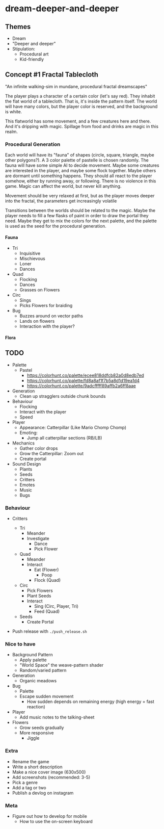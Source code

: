 # dream-deeper-and-deeper

## Themes

- Dream
- "Deeper and deeper"
- Stipulation:
  - Procedural art
  - Kid-friendly

## Concept #1 Fractal Tablecloth

"An infinite walking-sim in mundane, procedural fractal dreamscapes"

The player plays a character of a certain color (let's say red). They inhabit the flat world of a tablecloth. That is, it's inside the pattern itself. The world will have many colors, but the player color is reserved, and the background is white.

This flatworld has some movement, and a few creatures here and there. And it's dripping with magic. Spillage from food and drinks are magic in this realm.

### Procedural Generation

Each world will have its "fauna" of shapes (circle, square, triangle, maybe other polygons?). A 3 color palette of pastelle is chosen randomly. The fauna will have some simple AI to decide movement. Maybe some creatures are interested in the player, and maybe some flock together. Maybe others are dormant until something happens. They should all react to the player somehow, either by running away, or following. There is no violence in this game. Magic can affect the world, but never kill anything.

Movement should be very relaxed at first, but as the player moves deeper into the fractal, the parameters get increasingly volatile

Transitions between the worlds should be related to the magic. Maybe the player needs to fill a few flasks of paint in order to draw the portal they need. Maybe they get to mix the colors for the next palette, and the palette is used as the seed for the procedural generation.

#### Fauna

- Tri
  - Inquisitive
  - Mischievous
  - Loner
  - Dances
- Quad
  - Flocking
  - Dances
  - Grasses on Flowers
- Circ
  - Sings
  - Picks Flowers for braiding
- Bug
  - Buzzes around on vector paths
  - Lands on flowers
  - Interaction with the player?

#### Flora

## TODO

- Palette
  - Pastel
    - https://colorhunt.co/palette/ecee818ddfcb82a0d8edb7ed
    - https://colorhunt.co/palette/fd8a8af1f7b5a8d1d19ea1d4
    - https://colorhunt.co/palette/9adcfffff89affb2a6ff8aae
- Generation
  - Clean up stragglers outside chunk bounds
- Behaviour
  - Flocking
  - Interact with the player
  - Speed
- Player
  - Appearance: Catterpillar (Like Mario Chomp Chomp)
  - Emoting:
    - Jump all catterpillar sections (RB/LB)
- Mechanics
  - Gather color drops
  - Grow the Catterpillar: Zoom out
  - Create portal
- Sound Design
  - Plants
  - Seeds
  - Critters
  - Emotes
  - Music
  - Bugs

### Behaviour

- Critters
  - Tri
    - Meander
    - Investigate
      - Dance
      - Pick Flower
  - Quad
    - Meander
    - Interact
      - Eat (Flower)
        - Poop
      - Flock (Quad)
  - Circ
    - Pick Flowers
    - Plant Seeds
    - Interact
      - Sing (Circ, Player, Tri)
      - Feed (Quad)
  - Seeds
    - Create Portal

- Push release with `./push_release.sh`

### Nice to have

- Background Pattern
  - Apply palette
  - "World Space" the weave-pattern shader
  - Random/varied pattern
- Generation
  - Organic meadows
- Bug
  - Palette
  - Escape sudden movement
    - How sudden depends on remaining energy (high energy = fast reaction)
- Player
  - Add music notes to the talking-sheet
- Flowers
  - Grow seeds gradually
  - More responsive
    - Jiggle

### Extra

- Rename the game
- Write a short description
- Make a nice cover image (630x500)
- Add screenshots (recommended: 3-5)
- Pick a genre
- Add a tag or two
- Publish a devlog on instagram

### Meta

- Figure out how to develop for mobile
  - How to use the on-screen keyboard
